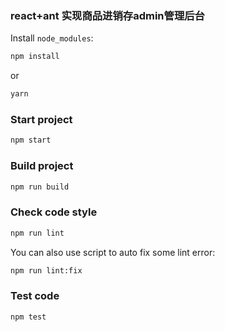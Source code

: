 ### react+ant 实现商品进销存admin管理后台

Install `node_modules`:

```bash
npm install
```

or

```bash
yarn
```

### Start project

```bash
npm start
```

### Build project

```bash
npm run build
```

### Check code style

```bash
npm run lint
```

You can also use script to auto fix some lint error:

```bash
npm run lint:fix
```

### Test code

```bash
npm test
```
